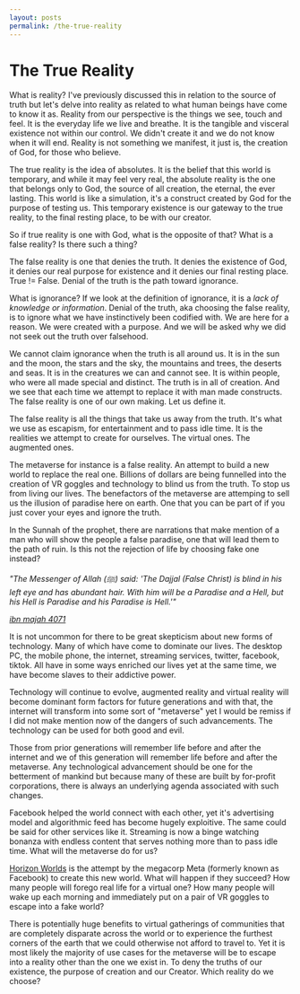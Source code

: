 ```yaml
---
layout: posts
permalink: /the-true-reality
---
```


# The True Reality

What is reality? I've previously discussed this in relation to the source of truth but let's delve into 
reality as related to what human beings have come to know it as. Reality from our perspective is the things 
we see, touch and feel. It is the everyday life we live and breathe. It is the tangible and visceral existence 
not within our control. We didn't create it and we do not know when it will end. Reality is not something 
we manifest, it just is, the creation of God, for those who believe.

The true reality is the idea of absolutes. It is the belief that this world is temporary, and while it may 
feel very real, the absolute reality is the one that belongs only to God, the source of all creation, the 
eternal, the ever lasting. This world is like a simulation, it's a construct created by God for the purpose of 
testing us. This temporary existence is our gateway to the true reality, to the final resting place, to be with our 
creator.

So if true reality is one with God, what is the opposite of that? What is a false reality? Is there such a thing?

The false reality is one that denies the truth. It denies the existence of God, it denies our real
purpose for existence and it denies our final resting place. True != False. Denial of the truth 
is the path toward ignorance. 

What is ignorance? If we look at the definition of ignorance, it is a *lack of knowledge or information*. Denial of the truth, aka 
choosing the false reality, is to ignore what we have instinctively been codified with. We are here for a reason. 
We were created with a purpose. And we will be asked why we did not seek out the truth over falsehood.

We cannot claim ignorance when the truth is all around us. It is in the sun and the moon, the stars and the sky, 
the mountains and trees, the deserts and seas. It is in the creatures we can and cannot see. It is within people, 
who were all made special and distinct. The truth is in all of creation. And we see that each time we attempt to 
replace it with man made constructs. The false reality is one of our own making. Let us define it.

The false reality is all the things that take us away from the truth. It's what we use as escapism, for entertainment 
and to pass idle time. It is the realities we attempt to create for ourselves. The virtual ones. The augmented ones. 

The metaverse for instance is a false reality. An attempt to build a new world to replace the real one. Billions of dollars 
are being funnelled into the creation of VR goggles and technology to blind us from the truth. To stop us from living 
our lives. The benefactors of the metaverse are attemping to sell us the illusion of paradise here on earth. One that you 
can be part of if you just cover your eyes and ignore the truth. 

In the Sunnah of the prophet, there are narrations that make mention of a man who will show the people a false paradise, 
one that will lead them to the path of ruin. Is this not the rejection of life by choosing fake one instead?

*"The Messenger of Allah (ﷺ) said: 'The Dajjal (False Christ) is blind in his left eye and has abundant hair. 
With him will be a Paradise and a Hell, but his Hell is Paradise and his Paradise is Hell.'"*

[*ibn majah 4071*](https://sunnah.com/ibnmajah:4071)

It is not uncommon for there to be great skepticism about new forms of technology. Many of which have come to dominate our lives. 
The desktop PC, the mobile phone, the internet, streaming services, twitter, facebook, tiktok. All have in some ways 
enriched our lives yet at the same time, we have become slaves to their addictive power.

Technology will continue to evolve, augmented reality and virtual reality will become dominant form factors for future 
generations and with that, the internet will transform into some sort of "metaverse" yet I would be remiss if I did not 
make mention now of the dangers of such advancements. The technology can be used for both good and evil. 

Those from prior generations will remember life before and after the internet and we of this generation will remember life 
before and after the metaverse. Any technological advancement should be one for the betterment of mankind but because 
many of these are built by for-profit corporations, there is always an underlying agenda associated with such changes.

Facebook helped the world connect with each other, yet it's advertising model and algorithmic feed has become hugely 
exploitive. The same could be said for other services like it. Streaming is now a binge watching bonanza with endless 
content that serves nothing more than to pass idle time. What will the metaverse do for us?

[Horizon Worlds](https://www.oculus.com/horizon-worlds/) is the attempt by the megacorp Meta (formerly known as Facebook) to 
create this new world. What will happen if they succeed? How many people will forego real life for a virtual one? How 
many people will wake up each morning and immediately put on a pair of VR goggles to escape into a fake world?

There is potentially huge benefits to virtual gatherings of communities that are completely disparate across the world 
or to experience the furthest corners of the earth that we could otherwise not afford to travel to. Yet it is most likely 
the majority of use cases for the metaverse will be to escape into a reality other than the one we exist in. To deny 
the truths of our existence, the purpose of creation and our Creator. Which reality do we choose?
